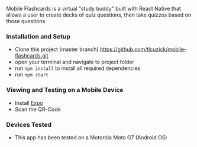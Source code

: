 Mobile Flashcards is a virtual "study buddy" built with React Native that allows a user to create decks of quiz questions, then take quizzes based on those questions

### Installation and Setup
- Clone this project (master branch) https://github.com/tlcuzick/mobile-flashcards.git
- open your terminal and navigate to project folder
- run `npm install` to install all required dependencies
- run `npm start`

### Viewing and Testing on a Mobile Device
- Install [Expo](https://expo.io/)
- Scan the QR-Code

### Devices Tested
- This app has been tested on a Motorola Moto G7 (Android OS)